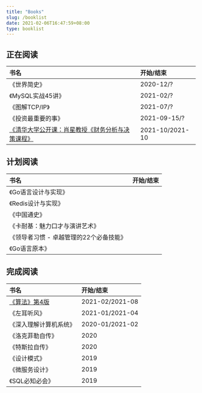 ```yaml
---
title: "Books"
slug: /booklist
date: 2021-02-06T16:47:59+08:00
type: booklist
---
```


## 正在阅读

| 书名                                | 开始/结束 |
| :--------------------------------- | :-------- |
| 《世界简史》                        | 2020-12/? |
| 《MySQL实战45讲》                   | 2021-02/? |
| 《图解TCP/IP》                      | 2021-07/? |
| 《投资最重要的事》                   | 2021-09-15/? |
|[《清华大学公开课：肖星教授《财务分析与决策课程》](https://open.163.com/newview/movie/courseintro?newurl=MDPKDHH4O)|2021-10/2021-10|

## 计划阅读

| 书名                                    | 开始/结束 |
| :-------------------------------------- | :-------- |
| 《Go语言设计与实现》                    |           |
| 《Redis设计与实现》                     |           |
| 《中国通史》                            |           |
| 《卡耐基：魅力口才与演讲艺术》          |           |
| 《领导者习惯 - 卓越管理的22个必备技能》 |           |
| 《Go语言原本》                         |           |


## 完成阅读

| 书名                   | 开始/结束       |
| :--------------------- | :-------------- |
| [《算法》第4版](/books/algorithms4) | 2021-02/2021-08 |
| 《左耳听风》           | 2021-01/2021-04 |
| 《深入理解计算机系统》 | 2020-01/2021-02 |
| 《洛克菲勒自传》       | 2020            |
| 《特斯拉自传》         | 2020            |
| 《设计模式》           | 2019                |
| 《微服务设计》         | 2019                |
| 《SQL必知必会》        | 2019                |

